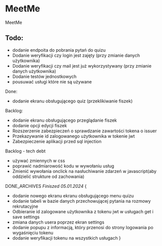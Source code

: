 # MeetMe
MeetMe

Todo:
-
- dodanie endpoita do pobrania pytań do quizu
- Dodanie weryfikacji czy login jest zajęty (przy zmianie danych użytkownika)
- Dodanie weryfikacji czy mail jest już wykorzystywany (przy zmianie danych użytkownika)
- Dodanie testów jednostkowych
- pousuwać usługi które nie są używane

Done:
- dodanie ekranu obsługującego quiz (przeklikiwanie fiszek)






Backlog:
- dodanie ekranu obsługującego przeglądanie fiszek
- dodanie opcji edycji fiszek
- Rozszerzenie zabezpieczeń o sprawdzanie zawartości tokena o issuer
- Przekazywanie id zalogowanego użytkownika w tokenie jwt
- Zabezpieczenie aplikacji przed sql injection

Backlog - tech debt
- używać zmiennych w css
- poprawić nadmiarowość kodu w wywołaniu usług
- Zmienić wywołania onclick na nasłuchiwanie zdarzeń w javascript(aby oddzielić strukture od zachowania)







DONE_ARCHIVES
*Finiszed 05.01.2024* { 
- dodanie nowego ekranu ekranu obsługującego menu quizu
- dodanie tabeli w bazie danych przechowującej pytania na rozmowy rekrutacyjne
- Odbieranie id zalogowane użytkownika z tokenu jwt w usługach get i save settings
- zmiana danych usera poprzez ekran settings
- dodanie popupu z informacją, który przenosi do strony logowania po wygaśnięciu tokenu
- dodanie weryfikacji tokenu na wszystkich usługach
}
